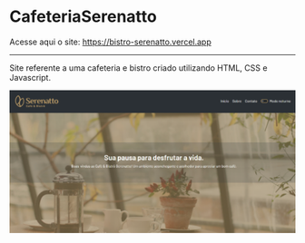 # CafeteriaSerenatto
Acesse aqui o site: https://bistro-serenatto.vercel.app
***
Site referente a uma cafeteria e bistro criado utilizando HTML, CSS e Javascript.

![img](https://github.com/DanielTomazi/CafeteriaSerenatto/blob/main/imgcafe-demo.png)
